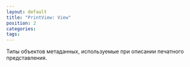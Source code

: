 ```yaml
---
layout: default
title: "PrintView: View"
position: 2
categories: 
tags: 
---
```


Типы объектов метаданных, используемые при описании печатного представления.

   

   

   

